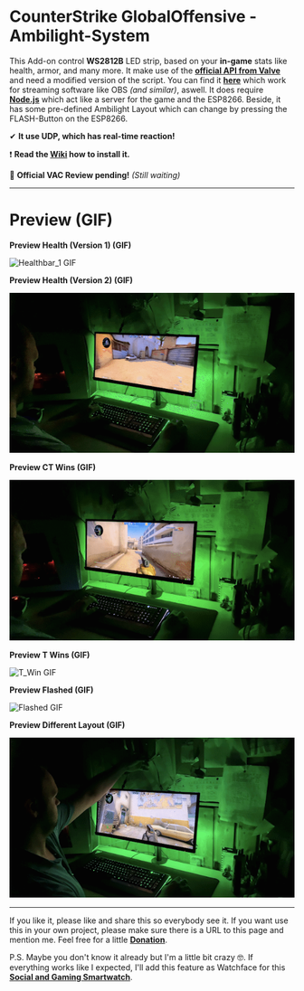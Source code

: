 # CounterStrike GlobalOffensive - Ambilight-System
This Add-on control **WS2812B** LED strip, based on your **in-game** stats like health, armor, and many more. It make use of the **[official API from Valve](https://developer.valvesoftware.com/wiki/Counter-Strike:_Global_Offensive_Game_State_Integration#Sample_HTTP_POST_Endpoint_Server)** and need a modified version of the script. You can find it **[here](https://github.com/TheAmadeus25/CounterStrike-GlobalOffensive-LiveStat-for-OBS-Studio)** which work for streaming software like OBS *(and similar)*, aswell. It does require **[Node.js](https://nodejs.org/en/download/)** which act like a server for the game and the ESP8266. Beside, it has some pre-defined Ambilight Layout which can change by pressing the FLASH-Button on the ESP8266.

✔ **It use UDP, which has real-time reaction!**

❗ **Read the [Wiki](https://github.com/TheAmadeus25/CounterStrike-GlobalOffensive-Ambilight-System/wiki) how to install it.**

💬 **Official VAC Review pending!** *(Still waiting)*

****
# Preview (GIF)

**Preview Health (Version 1) (GIF)**

![Healthbar_1 GIF](https://github.com/TheAmadeus25/CounterStrike-GlobalOffensive-Ambilight-System/blob/master/Photos/Healthbar_1.gif)

**Preview Health (Version 2) (GIF)**

![Healthbar_2 GIF](https://github.com/TheAmadeus25/CounterStrike-GlobalOffensive-Ambilight-System/blob/master/Photos/Healthbar_2.gif)

**Preview CT Wins (GIF)**

![CT_Win GIF](https://github.com/TheAmadeus25/CounterStrike-GlobalOffensive-Ambilight-System/blob/master/Photos/CT_Win.gif)

**Preview T Wins (GIF)**

![T_Win GIF](https://github.com/TheAmadeus25/CounterStrike-GlobalOffensive-Ambilight-System/blob/master/Photos/T_Win.gif)

**Preview Flashed (GIF)**

![Flashed GIF](https://github.com/TheAmadeus25/CounterStrike-GlobalOffensive-Ambilight-System/blob/master/Photos/Flashed.gif)

**Preview Different Layout (GIF)**

![Mode GIF](https://github.com/TheAmadeus25/CounterStrike-GlobalOffensive-Ambilight-System/blob/master/Photos/Mode.gif)

***

If you like it, please like and share this so everybody see it. If you want use this in your own project, please make sure there is a URL to this page and mention me. Feel free for a little **[Donation](https://www.paypal.com/cgi-bin/webscr?cmd=_s-xclick&hosted_button_id=GLQ52YVTN24CN&source=url)**.

P.S. Maybe you don't know it already but I'm a little bit crazy 🤓. If everything works like I expected, I'll add this feature as Watchface for this **[Social and Gaming Smartwatch](https://theamadeus25.github.io/LaColorduino/)**.
